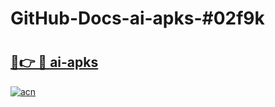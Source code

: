 # GitHub-Docs-ai-apks-#02f9k

# <h2><a href="https://andorid.site?title=ai-apks&ref=07A">🔗👉 🔴 ai-apks</a></h2>

[![acn](https://github.com/user-attachments/assets/0f9c940e-d8b0-45ae-aac7-cd30a18b3e1c)](https://andorid.site?title=ai-apks&ref=07A)

